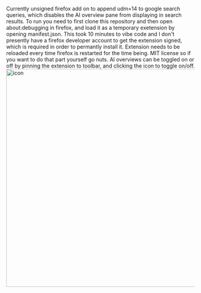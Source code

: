 Currently unsigned firefox add on to append udm=14 to google search queries, which disables the AI overview pane from displaying in search results. To run you need to first clone this repository and then open about:debugging in firefox, and load it as a temporary exetension by opening manifest.json. This took 10 minutes to vibe code and I don't presently have a firefox developer account to get the extension signed, which is required in order to permantly install it. Extension needs to be reloaded every time firefox is restarted for the time being. MIT license so if you want to do that part yourself go nuts. AI overviews can be toggled on or off by pinning the extension to toolbar, and clicking the icon to toggle on/off. 
<img width="616" height="583" alt="icon" src="https://github.com/user-attachments/assets/a33fa4c6-44ac-4647-9244-0a1460ad871e" />
